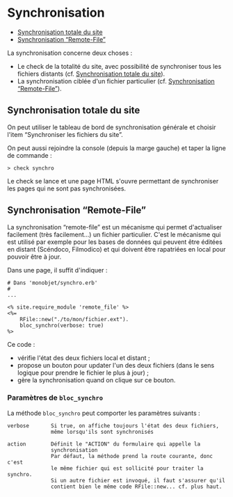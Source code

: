 # Synchronisation

* [Synchronisation totale du site](#synchronisationtotale)
* [Synchronisation “Remote-File”](#synchroremotefile)


La synchronisation concerne deux choses :

* Le check de la totalité du site, avec possibilité de synchroniser tous les fichiers distants (cf. [Synchronisation totale du site](#synchronisationtotale)).
* La synchronisation ciblée d'un fichier particulier (cf. [Synchronisation “Remote-File”](#synchroremotefile)).

<a name='synchronisationtotale'></a>

## Synchronisation totale du site

On peut utiliser le tableau de bord de synchronisation générale et choisir l'item “Synchroniser les fichiers du site”.

On peut aussi rejoindre la console (depuis la marge gauche) et taper la ligne de commande :

    > check synchro

Le check se lance et une page HTML s'ouvre permettant de synchroniser les pages qui ne sont pas synchronisées.


<a name='synchroremotefile'></a>

## Synchronisation “Remote-File”

La synchronisation “remote-file” est un mécanisme qui permet d'actualiser facilement (très facilement…) un fichier particulier. C'est le mécanisme qui est utilisé par exemple pour les bases de données qui peuvent être éditées en distant (Scéndoco, Filmodico) et qui doivent être rapatriées en local pour pouvoir être à jour.

Dans une page, il suffit d'indiquer :

    # Dans 'monobjet/synchro.erb'
    #
    ...

    <% site.require_module 'remote_file' %>
    <%=
        RFile::new("./to/mon/fichier.ext").
        bloc_synchro(verbose: true)
    %>

Ce code :

* vérifie l'état des deux fichiers local et distant ;
* propose un bouton pour updater l'un des deux fichiers (dans le sens logique pour prendre le fichier le plus à jour) ;
* gère la synchronisation quand on clique sur ce bouton.

### Paramètres de `bloc_synchro`

La méthode `bloc_synchro` peut comporter les paramètres suivants :

    verbose       Si true, on affiche toujours l'état des deux fichiers,
                  même lorsqu'ils sont synchronisés

    action        Définit le "ACTION" du formulaire qui appelle la
                  synchronisation
                  Par défaut, la méthode prend la route courante, donc c'est
                  le même fichier qui est sollicité pour traiter la synchro.
                  Si un autre fichier est invoqué, il faut s'assurer qu'il
                  contient bien le même code RFile::new... cf. plus haut.
